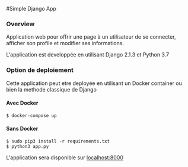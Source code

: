 #Simple Django App

### Overview
Application web pour offrir une page à un utilisateur de se connecter, afficher
son profile et modifier ses informations.

L'application est developpée en utilisant Django 2.1.3 et Python 3.7

### Option de deploiement

Cette application peut etre deployée en utilisant un Docker container ou bien
la methode classique de Django

#### Avec Docker
```buildoutcfg
$ docker-compose up
```

#### Sans Docker
```
$ sudo pip3 install -r requirements.txt
$ python3 app.py
```
L'application sera disponible sur [localhost:8000](http://localhost:8000)